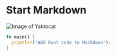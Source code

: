 # Start Markdown
![Image of Yaktocat](https://octodex.github.com/images/yaktocat.png)
```Rust
fn main() {
  println!("Add Rust code to Markdown");
}
```
